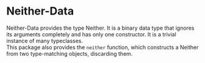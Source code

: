 # Neither-Data
Neither-Data provides the type Neither. It is a binary data type that ignores its arguments completely and has only one constructor.
It is a trivial instance of many typeclasses.  
This package also provides the `neither` function, which constructs a Neither from two type-matching objects, discarding them.
